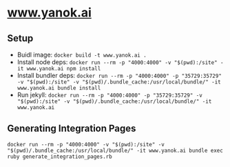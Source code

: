 # www.yanok.ai

## Setup

* Buidl image: `docker build -t www.yanok.ai .`
* Install node deps: `docker run --rm -p "4000:4000" -v "$(pwd):/site" -it www.yanok.ai npm install`
* Install bundler deps: `docker run --rm -p "4000:4000" -p "35729:35729" -v "$(pwd):/site" -v "$(pwd)/.bundle_cache:/usr/local/bundle/" -it www.yanok.ai bundle install`
* Run jekyll: `docker run --rm -p "4000:4000" -p "35729:35729" -v "$(pwd):/site" -v "$(pwd)/.bundle_cache:/usr/local/bundle/" -it www.yanok.ai`

## Generating Integration Pages

`docker run --rm -p "4000:4000" -v "$(pwd):/site" -v "$(pwd)/.bundle_cache:/usr/local/bundle/" -it www.yanok.ai bundle exec ruby generate_integration_pages.rb`
